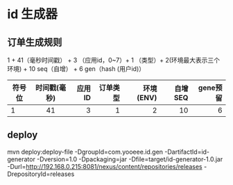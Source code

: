 # id 生成器

## 订单生成规则

1 + 41（毫秒时间戳） + 3 （应用id，0~7）+ 1 （类型）+ 2(环境最大表示三个环境) + 10 seq（自增） + 6 gen（hash (用户id)）

| 符号位 | 时间戳(毫秒) | 应用ID | 订单类型 | 环境(ENV) | 自增SEQ | gene预留  
| - | :-: | -: | -: | -: | -: | -: | 
| 1 | 41 | 3 | 1 | 2 | 10 | 6 




## deploy


mvn deploy:deploy-file -DgroupId=com.yooeee.id.gen -DartifactId=id-generator -Dversion=1.0 -Dpackaging=jar -Dfile=target/id-generator-1.0.jar -Durl=http://192.168.0.215:8081/nexus/content/repositories/releases -DrepositoryId=releases
